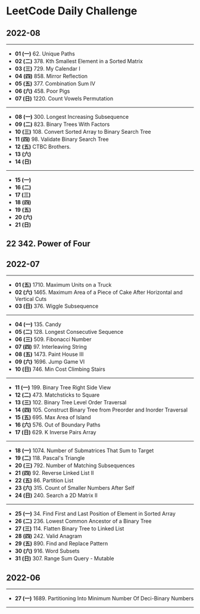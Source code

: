 # LeetCode Daily Challenge

## 2022-08
---

- **01 (一)** 62. Unique Paths
- **02 (二)** 378. Kth Smallest Element in a Sorted Matrix
- **03 (三)** 729. My Calendar I
- **04 (四)** 858. Mirror Reflection
- **05 (五)** 377. Combination Sum IV
- **06 (六)** 458. Poor Pigs
- **07 (日)** 1220. Count Vowels Permutation

---

- **08 (一)** 300. Longest Increasing Subsequence
- **09 (二)** 823. Binary Trees With Factors
- **10 (三)** 108. Convert Sorted Array to Binary Search Tree
- **11 (四)** 98. Validate Binary Search Tree
- **12 (五)** CTBC Brothers. 
- **13 (六)** 
- **14 (日)**  

---

- **15 (一)** 
- **16 (二)** 
- **17 (三)** 
- **18 (四)** 
- **19 (五)** 
- **20 (六)** 
- **21 (日)** 

22 342. Power of Four 
---

## 2022-07
---

- **01 (五)** 1710. Maximum Units on a Truck
- **02 (六)** 1465. Maximum Area of a Piece of Cake After Horizontal and Vertical Cuts
- **03 (日)** 376. Wiggle Subsequence
 
---

- **04 (一)** 135. Candy
- **05 (二)** 128. Longest Consecutive Sequence
- **06 (三)** 509. Fibonacci Number
- **07 (四)** 97. Interleaving String
- **08 (五)** 1473. Paint House III
- **09 (六)** 1696. Jump Game VI
- **10 (日)** 746. Min Cost Climbing Stairs

---

- **11 (一)** 199. Binary Tree Right Side View
- **12 (二)** 473. Matchsticks to Square
- **13 (三)** 102. Binary Tree Level Order Traversal
- **14 (四)** 105. Construct Binary Tree from Preorder and Inorder Traversal
- **15 (五)** 695. Max Area of Island
- **16 (六)** 576. Out of Boundary Paths
- **17 (日)** 629. K Inverse Pairs Array

---

- **18 (一)** 1074. Number of Submatrices That Sum to Target
- **19 (二)** 118. Pascal's Triangle
- **20 (三)** 792. Number of Matching Subsequences
- **21 (四)** 92. Reverse Linked List II
- **22 (五)** 86. Partition List
- **23 (六)** 315. Count of Smaller Numbers After Self
- **24 (日)** 240. Search a 2D Matrix II

---

- **25 (一)** 34. Find First and Last Position of Element in Sorted Array
- **26 (二)** 236. Lowest Common Ancestor of a Binary Tree
- **27 (三)** 114. Flatten Binary Tree to Linked List
- **28 (四)** 242. Valid Anagram
- **29 (五)** 890. Find and Replace Pattern
- **30 (六)** 916. Word Subsets
- **31 (日)** 307. Range Sum Query - Mutable

## 2022-06
---

- **27 (一)** 1689. Partitioning Into Minimum Number Of Deci-Binary Numbers

---
